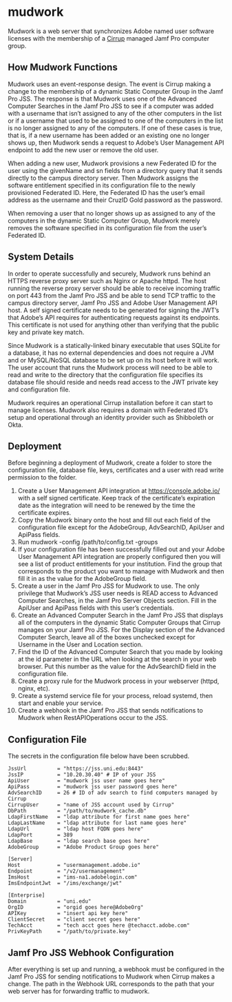 # mudwork
Mudwork is a web server that synchronizes Adobe named user software licenses with the membership of a [Cirrup](https://github.com/cosmouser/cirrup) managed Jamf Pro computer group.

## How Mudwork Functions
Mudwork uses an event-response design. The event is Cirrup making a change to the membership of a dynamic Static Computer Group in the Jamf Pro JSS. The response is that Mudwork uses one of the Advanced Computer Searches in the Jamf Pro JSS to see if a computer was added with a username that isn’t assigned to any of the other computers in the list or if a username that used to be assigned to one of the computers in the list is no longer assigned to any of the computers. If one of these cases is true, that is, if a new username has been added or an existing one no longer shows up, then Mudwork sends a request to Adobe’s User Management API endpoint to add the new user or remove the old user. 

When adding a new user, Mudwork provisions a new Federated ID for the user using the givenName and sn fields from a directory query that it sends directly to the campus directory server. Then Mudwork assigns the software entitlement specified in its configuration file to the newly provisioned Federated ID. Here, the Federated ID has the user’s email address as the username and their CruzID Gold password as the password. 

When removing a user that no longer shows up as assigned to any of the computers in the dynamic Static Computer Group, Mudwork merely removes the software specified in its configuration file from the user’s Federated ID.

## System Details
In order to operate successfully and securely, Mudwork runs behind an HTTPS reverse proxy server such as Nginx or Apache httpd. The host running the reverse proxy server should be able to receive incoming traffic on port 443 from the Jamf Pro JSS and be able to send TCP traffic to the campus directory server, Jamf Pro JSS and Adobe User Management API host. A self signed certificate needs to be generated for signing the JWT’s that Adobe’s API requires for authenticating requests against its endpoints. This certificate is not used for anything other than verifying that the public key and private key match. 

Since Mudwork is a statically-linked binary executable that uses SQLite for a database, it has no external dependencies and does not require a JVM and or MySQL/NoSQL database to be set up on its host before it will work. The user account that runs the Mudwork process will need to be able to read and write to the directory that the configuration file specifies its database file should reside and needs read access to the JWT private key and configuration file.

Mudwork requires an operational Cirrup installation before it can start to manage licenses. Mudwork also requires a domain with Federated ID’s setup and operational through an identity provider such as Shibboleth or Okta.

## Deployment
Before beginning a deployment of Mudwork, create a folder to store the configuration file, database file, keys, certificates and a user with read write permission to the folder. 
1. Create a User Management API integration at https://console.adobe.io/ with a self signed certificate. Keep track of the certificate’s expiration date as the integration will need to be renewed by the time the certificate expires.
2. Copy the Mudwork binary onto the host and fill out each field of the configuration file except for the AdobeGroup, AdvSearchID, ApiUser and ApiPass fields. 
3. Run mudwork -config /path/to/config.txt -groups
4. If your configuration file has been successfully filled out and your Adobe User Management API integration are properly configured then you will see a list of product entitlements for your institution. Find the group that corresponds to the product you want to manage with Mudwork and then fill it in as the value for the AdobeGroup field.
5. Create a user in the Jamf Pro JSS for Mudwork to use. The only privilege that Mudwork’s JSS user needs is READ access to Advanced Computer Searches, in the Jamf Pro Server Objects section. Fill in the ApiUser and ApiPass fields with this user’s credentials.
6. Create an Advanced Computer Search in the Jamf Pro JSS that displays all of the computers in the dynamic Static Computer Groups that Cirrup manages on your Jamf Pro JSS. For the Display section of the Advanced Computer Search, leave all of the boxes unchecked except for Username in the User and Location section.
7. Find the ID of the Advanced Computer Search that you made by looking at the id parameter in the URL when looking at the search in your web browser. Put this number as the value for the AdvSearchID field in the configuration file.
8. Create a proxy rule for the Mudwork process in your webserver (httpd, nginx, etc).
9. Create a systemd service file for your process, reload systemd, then start and enable your service.
10. Create a webhook in the Jamf Pro JSS that sends notifications to Mudwork when RestAPIOperations occur to the JSS.

## Configuration File
The secrets in the configuration file below have been scrubbed. 
```
JssUrl          = "https://jss.uni.edu:8443"
JssIP           = "10.20.30.40" # IP of your JSS
ApiUser         = "mudwork jss user name goes here"
ApiPass         = "mudwork jss user password goes here"
AdvSearchID     = 26 # ID of adv search to find computers managed by Cirrup
CirrupUser      = "name of JSS account used by Cirrup"
DbPath          = "/path/to/mudwork_cache.db"
LdapFirstName   = "ldap attribute for first name goes here"
LdapLastName    = "ldap attribute for last name goes here"
LdapUrl         = "ldap host FQDN goes here"
LdapPort        = 389
LdapBase        = "ldap search base goes here"
AdobeGroup      = "Adobe Product Group goes here"

[Server]
Host            = "usermanagement.adobe.io"
Endpoint        = "/v2/usermanagement"
ImsHost         = "ims-na1.adobelogin.com"
ImsEndpointJwt  = "/ims/exchange/jwt"

[Enterprise]
Domain          = "uni.edu"
OrgID           = "orgid goes here@AdobeOrg"
APIKey          = "insert api key here"
ClientSecret    = "client secret goes here"
TechAcct        = "tech acct goes here @techacct.adobe.com"
PrivKeyPath     = "/path/to/private.key"
```

## Jamf Pro JSS Webhook Configuration
After everything is set up and running, a webhook must be configured in the Jamf Pro JSS for sending notifications to Mudwork when Cirrup makes a change. The path in the Webhook URL corresponds to the path that your web server has for forwarding traffic to mudwork.